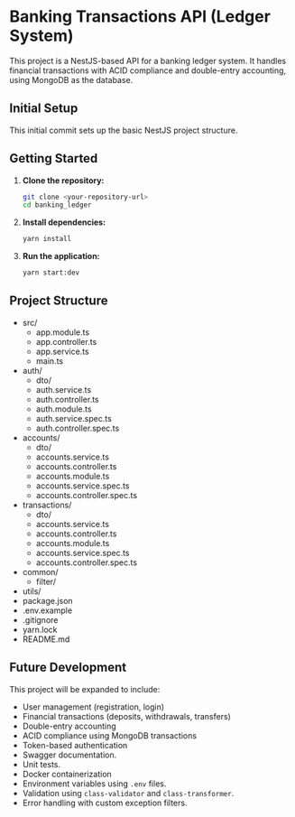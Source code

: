 # Banking Transactions API (Ledger System)

This project is a NestJS-based API for a banking ledger system. It handles financial transactions with ACID compliance and double-entry accounting, using MongoDB as the database.

## Initial Setup

This initial commit sets up the basic NestJS project structure.

## Getting Started

1.  **Clone the repository:**

    ```bash
    git clone <your-repository-url>
    cd banking_ledger
    ```

2.  **Install dependencies:**

    ```bash
    yarn install
    ```

3.  **Run the application:**

    ```bash
    yarn start:dev
    ```

## Project Structure
 - src/
    - app.module.ts 
    - app.controller.ts 
    - app.service.ts
    - main.ts 
 - auth/
   - dto/ 
   - auth.service.ts
   - auth.controller.ts
   - auth.module.ts
   - auth.service.spec.ts
   - auth.controller.spec.ts
 - accounts/
   - dto/ 
   - accounts.service.ts
   - accounts.controller.ts
   - accounts.module.ts
   - accounts.service.spec.ts
   - accounts.controller.spec.ts
 - transactions/
   - dto/ 
   - accounts.service.ts
   - accounts.controller.ts
   - accounts.module.ts
   - accounts.service.spec.ts
   - accounts.controller.spec.ts
 - common/
   - filter/
 - utils/
 - package.json
 - .env.example
 - .gitignore
 - yarn.lock
 - README.md 

## Future Development
This project will be expanded to include:
* User management (registration, login)
* Financial transactions (deposits, withdrawals, transfers)
* Double-entry accounting
* ACID compliance using MongoDB transactions
* Token-based authentication
* Swagger documentation.
* Unit tests.
* Docker containerization
* Environment variables using `.env` files.
* Validation using `class-validator` and `class-transformer`.
* Error handling with custom exception filters.